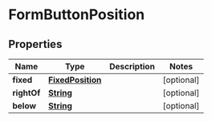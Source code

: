 

# FormButtonPosition


## Properties

| Name | Type | Description | Notes |
|------------ | ------------- | ------------- | -------------|
|**fixed** | [**FixedPosition**](FixedPosition.md) |  |  [optional] |
|**rightOf** | [**String**](String.md) |  |  [optional] |
|**below** | [**String**](String.md) |  |  [optional] |



